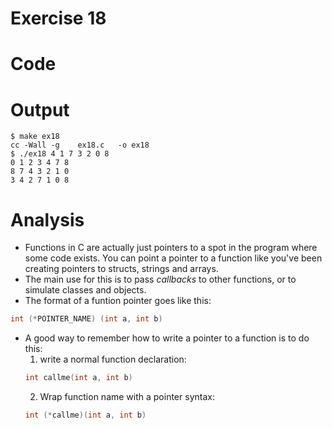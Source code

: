 Exercise 18
=

Code
=


Output
=

```console
$ make ex18
cc -Wall -g    ex18.c   -o ex18
$ ./ex18 4 1 7 3 2 0 8
0 1 2 3 4 7 8 
8 7 4 3 2 1 0 
3 4 2 7 1 0 8 
```



Analysis
=
- Functions in C are actually just pointers to a spot in the program where some code exists. You can point a pointer to a function like you've been creating pointers to structs, strings and arrays.
- The main use for this is to pass *callbacks* to other functions, or to simulate classes and objects.
- The format of a funtion pointer goes like this:
```c
int (*POINTER_NAME) (int a, int b)
```

- A good way to remember how to write a pointer to a function is to do this:
    1. write a normal function declaration:
    ```c
    int callme(int a, int b)
    ```
    2. Wrap function name with a pointer syntax:
   ```c
   int (*callme)(int a, int b)
   ```